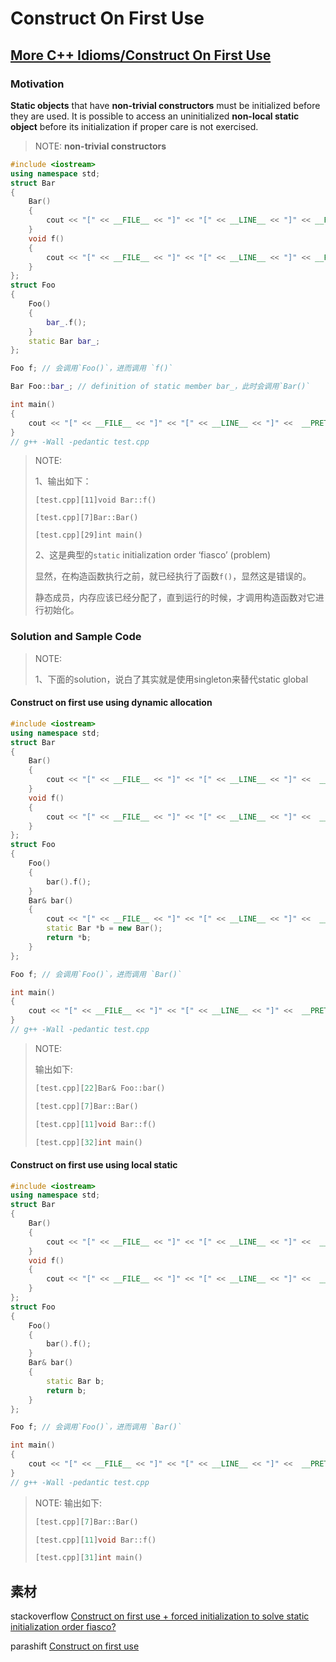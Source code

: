 # Construct On First Use



## [More C++ Idioms/Construct On First Use](https://en.wikibooks.org/wiki/More_C%2B%2B_Idioms/Construct_On_First_Use)

### Motivation

**Static objects** that have **non-trivial constructors** must be initialized before they are used. It is possible to access an uninitialized **non-local static object** before its initialization if proper care is not exercised.

> NOTE: **non-trivial constructors**

```c++
#include <iostream>
using namespace std;
struct Bar
{
	Bar()
	{
		cout << "[" << __FILE__ << "]" << "[" << __LINE__ << "]" << __PRETTY_FUNCTION__ << std::endl;
	}
	void f()
	{
		cout << "[" << __FILE__ << "]" << "[" << __LINE__ << "]" << __PRETTY_FUNCTION__ << std::endl;
	}
};
struct Foo
{
	Foo()
	{
		bar_.f();
	}
	static Bar bar_;
};

Foo f; // 会调用`Foo()`，进而调用 `f()`

Bar Foo::bar_; // definition of static member bar_，此时会调用`Bar()`

int main()
{
	cout << "[" << __FILE__ << "]" << "[" << __LINE__ << "]" <<  __PRETTY_FUNCTION__ << std::endl;
}
// g++ -Wall -pedantic test.cpp
```

> NOTE: 
>
> 1、输出如下：
>
> ```
> [test.cpp][11]void Bar::f()
> 
> [test.cpp][7]Bar::Bar()
> 
> [test.cpp][29]int main()
> ```
>
> 2、这是典型的`static` initialization order ‘fiasco’ (problem)
>
> 显然，在构造函数执行之前，就已经执行了函数`f()`，显然这是错误的。
>
> 静态成员，内存应该已经分配了，直到运行的时候，才调用构造函数对它进行初始化。

### Solution and Sample Code

> NOTE: 
>
> 1、下面的solution，说白了其实就是使用singleton来替代static global

#### Construct on first use using dynamic allocation

```C++
#include <iostream>
using namespace std;
struct Bar
{
	Bar()
	{
		cout << "[" << __FILE__ << "]" << "[" << __LINE__ << "]" <<  __PRETTY_FUNCTION__ << std::endl;
	}
	void f()
	{
		cout << "[" << __FILE__ << "]" << "[" << __LINE__ << "]" <<  __PRETTY_FUNCTION__ << std::endl;
	}
};
struct Foo
{
	Foo()
	{
		bar().f();
	}
	Bar& bar()
	{
        cout << "[" << __FILE__ << "]" << "[" << __LINE__ << "]" <<  __PRETTY_FUNCTION__ << std::endl;
		static Bar *b = new Bar();
		return *b;
	}
};

Foo f; // 会调用`Foo()`，进而调用 `Bar()`

int main()
{
	cout << "[" << __FILE__ << "]" << "[" << __LINE__ << "]" <<  __PRETTY_FUNCTION__ << std::endl;
}
// g++ -Wall -pedantic test.cpp
```

> NOTE: 
>
> 输出如下:
>
> ```C++
> [test.cpp][22]Bar& Foo::bar()
> 
> [test.cpp][7]Bar::Bar()
> 
> [test.cpp][11]void Bar::f()
> 
> [test.cpp][32]int main()
> ```
>
> 

#### Construct on first use using local static

```C++
#include <iostream>
using namespace std;
struct Bar
{
	Bar()
	{
		cout << "[" << __FILE__ << "]" << "[" << __LINE__ << "]" <<  __PRETTY_FUNCTION__ << std::endl;
	}
	void f()
	{
		cout << "[" << __FILE__ << "]" << "[" << __LINE__ << "]" <<  __PRETTY_FUNCTION__ << std::endl;
	}
};
struct Foo
{
	Foo()
	{
		bar().f();
	}
	Bar& bar()
	{
		static Bar b;
		return b;
	}
};

Foo f; // 会调用`Foo()`，进而调用 `Bar()`

int main()
{
	cout << "[" << __FILE__ << "]" << "[" << __LINE__ << "]" <<  __PRETTY_FUNCTION__ << std::endl;
}
// g++ -Wall -pedantic test.cpp

```

> NOTE: 输出如下:
>
> ```C++
> [test.cpp][7]Bar::Bar()
> 
> [test.cpp][11]void Bar::f()
> 
> [test.cpp][31]int main()
> ```
>
> 



## 素材

stackoverflow [Construct on first use + forced initialization to solve static initialization order fiasco?](https://stackoverflow.com/questions/25122575/construct-on-first-use-forced-initialization-to-solve-static-initialization-or) 

parashift [Construct on first use](http://www.parashift.com/c++-faq/construct-on-first-use-v2.html)
